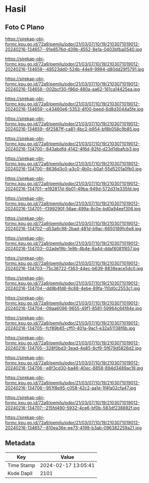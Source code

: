# Hasil

## Foto C Plano

https://sirekap-obj-formc.kpu.go.id/72a9/pemilu/pdpr/21/03/07/10/19/2103071019012-20240216-134657--91e8576d-d39b-4552-8e1a-0403bfba0540.jpg

https://sirekap-obj-formc.kpu.go.id/72a9/pemilu/pdpr/21/03/07/10/19/2103071019012-20240216-134658--48523dd0-524b-44e9-9994-d80dd29f5791.jpg

https://sirekap-obj-formc.kpu.go.id/72a9/pemilu/pdpr/21/03/07/10/19/2103071019012-20240216-134658--002bcf30-f86d-480a-aa62-161ca14425ea.jpg

https://sirekap-obj-formc.kpu.go.id/72a9/pemilu/pdpr/21/03/07/10/19/2103071019012-20240216-134659--c43460e6-5353-4f00-beed-6d8d3044a5fe.jpg

https://sirekap-obj-formc.kpu.go.id/72a9/pemilu/pdpr/21/03/07/10/19/2103071019012-20240216-134659--6f2587ff-ca81-4bc2-b954-bf8b058c9b85.jpg

https://sirekap-obj-formc.kpu.go.id/72a9/pemilu/pdpr/21/03/07/10/19/2103071019012-20240216-134700--843abdfd-4142-4f6d-82fd-d23d1dbafcb3.jpg

https://sirekap-obj-formc.kpu.go.id/72a9/pemilu/pdpr/21/03/07/10/19/2103071019012-20240216-134700--8636d3c0-a3c0-4b0c-b0af-55d5201a0fb0.jpg

https://sirekap-obj-formc.kpu.go.id/72a9/pemilu/pdpr/21/03/07/10/19/2103071019012-20240216-134701--e192817d-6b01-49ba-949d-572d31e335fd.jpg

https://sirekap-obj-formc.kpu.go.id/72a9/pemilu/pdpr/21/03/07/10/19/2103071019012-20240216-134701--f399290f-56ae-499a-8c0e-bd0a94eef306.jpg

https://sirekap-obj-formc.kpu.go.id/72a9/pemilu/pdpr/21/03/07/10/19/2103071019012-20240216-134702--d53a6c98-2bad-481d-b9ac-6650189fc6e8.jpg

https://sirekap-obj-formc.kpu.go.id/72a9/pemilu/pdpr/21/03/07/10/19/2103071019012-20240216-134703--02ade19b-1e9b-4b4e-8a4d-ddaf8081f657.jpg

https://sirekap-obj-formc.kpu.go.id/72a9/pemilu/pdpr/21/03/07/10/19/2103071019012-20240216-134703--75c36722-f363-44ec-b639-8838eace5dc0.jpg

https://sirekap-obj-formc.kpu.go.id/72a9/pemilu/pdpr/21/03/07/10/19/2103071019012-20240216-134704--dd9b4fd6-6c68-4ebe-89fa-110d0c2553c1.jpg

https://sirekap-obj-formc.kpu.go.id/72a9/pemilu/pdpr/21/03/07/10/19/2103071019012-20240216-134704--09aa6096-9655-49f1-8581-59964c64f84e.jpg

https://sirekap-obj-formc.kpu.go.id/72a9/pemilu/pdpr/21/03/07/10/19/2103071019012-20240216-134705--fcf89b65-cff0-401a-9ac1-e32a51138f6b.jpg

https://sirekap-obj-formc.kpu.go.id/72a9/pemilu/pdpr/21/03/07/10/19/2103071019012-20240216-134705--328f0bd3-3ead-4e85-8cf9-5f679d5826d2.jpg

https://sirekap-obj-formc.kpu.go.id/72a9/pemilu/pdpr/21/03/07/10/19/2103071019012-20240216-134706--e8f3cd30-ba46-40ec-8858-894d3489ac19.jpg

https://sirekap-obj-formc.kpu.go.id/72a9/pemilu/pdpr/21/03/07/10/19/2103071019012-20240216-134706--951f8e95-c058-42c2-aa1e-1f4fa02cfa47.jpg

https://sirekap-obj-formc.kpu.go.id/72a9/pemilu/pdpr/21/03/07/10/19/2103071019012-20240216-134707--215fd490-5932-4ce6-bf0b-583df238892f.jpg

https://sirekap-obj-formc.kpu.go.id/72a9/pemilu/pdpr/21/03/07/10/19/2103071019012-20240216-134657--810ea36e-ee73-4199-b3ab-096382259a21.jpg


## Metadata

| Key        | Value               |
| ---------- | ------------------- |
| Time Stamp | 2024-02-17 13:05:41 |
| Kode Dapil | 2101                |



